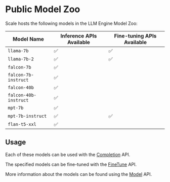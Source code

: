 # Public Model Zoo

Scale hosts the following models in the LLM Engine Model Zoo:

| Model Name            | Inference APIs Available | Fine-tuning APIs Available |
| --------------------- | ------------------------ | -------------------------- |
| `llama-7b`            | ✅                       | ✅                         |
| `llama-7b-2`          | ✅                       | ✅                         |
| `falcon-7b`           | ✅                       |                            |
| `falcon-7b-instruct`  | ✅                       |                            |
| `falcon-40b`          | ✅                       |                            |
| `falcon-40b-instruct` | ✅                       |                            |
| `mpt-7b`              | ✅                       |                            |
| `mpt-7b-instruct`     | ✅                       | ✅                         |
| `flan-t5-xxl`         | ✅                       |                            |

## Usage

Each of these models can be used with the
[Completion](../api/python_client/#llmengine.Completion) API.

The specified models can be fine-tuned with the
[FineTune](../api/python_client/#llmengine.FineTune) API.

More information about the models can be found using the
[Model](../api/python_client/#llmengine.Model) API.
